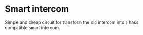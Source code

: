 # Smart intercom
Simple and cheap circuit for transform the old intercom into a hass compatible smart intercom.
